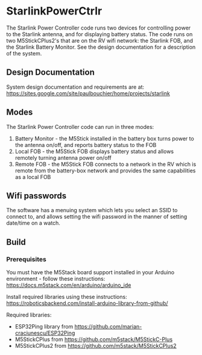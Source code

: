 # StarlinkPowerCtrlr

The Starlink Power Controller code runs two devices for controlling power
to the Starlink antenna, and for displaying battery status. The code runs on two M5StickCPlus2's that are on the
RV wifi network: the Starlink FOB, and the Starlink Battery Monitor.
See the design documentation for a description of the system.

## Design Documentation

System design documentation and requirements are at:
https://sites.google.com/site/paulbouchier/home/projects/starlink

## Modes

The Starlink Power Controller code can run in three modes:
1. Battery Monitor - the M5Stick installed in the battery box turns power to the antenna on/off, and
reports battery status to the FOB
2. Local FOB - the M5Stick FOB displays battery status and allows remotely turning antenna power on/off
3. Remote FOB - the M5Stick FOB connects to a network in the RV which is remote from the battery-box
network and provides the same capabilities as a local FOB

## Wifi passwords

The software has a menuing system which lets you select an SSID to connect to, and allows setting the
wifi password in the manner of setting date/time on a watch.

## Build

### Prerequisites

You must have the M5Stack board support installed in your Arduino environment - follow
these instructions: https://docs.m5stack.com/en/arduino/arduino_ide

Install required libraries using these instructions: https://roboticsbackend.com/install-arduino-library-from-github/

Required libraries:
- ESP32Ping library from  https://github.com/marian-craciunescu/ESP32Ping
- M5StickCPlus from https://github.com/m5stack/M5StickC-Plus
- M5StickCPlus2 from https://github.com/m5stack/M5StickCPlus2

